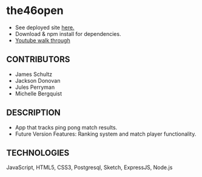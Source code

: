 # the46open
- See deployed site [here.](https://infinite-shelf-75058.herokuapp.com/)
- Download & npm install for dependencies.
- [Youtube walk through](https://youtu.be/Qq73UuLg8GU)

## CONTRIBUTORS
- James Schultz
- Jackson Donovan
- Jules Perryman
- Michelle Bergquist

## DESCRIPTION

- App that tracks ping pong match results.
- Future Version Features: Ranking system and match player functionality.

## TECHNOLOGIES

JavaScript, HTML5, CSS3, Postgresql, Sketch, ExpressJS, Node.js
